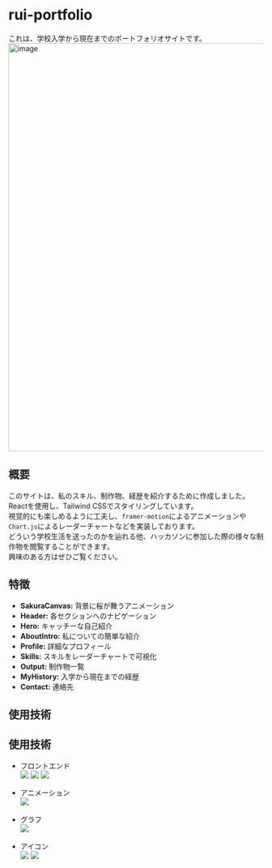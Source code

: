 # rui-portfolio

これは、学校入学から現在までのポートフォリオサイトです。<br/>
<img width="1919" height="806" alt="image" src="https://github.com/user-attachments/assets/68d4ed49-bd3d-434f-a46d-c0e9dcc2fa7b" />


## 概要

このサイトは、私のスキル、制作物、経歴を紹介するために作成しました。<br/>
Reactを使用し、Tailwind CSSでスタイリングしています。<br/>
視覚的にも楽しめるように工夫し、`framer-motion`によるアニメーションや`Chart.js`によるレーダーチャートなどを実装しております。<br/>
どういう学校生活を送ったのかを辿れる他、ハッカソンに参加した際の様々な制作物を閲覧することができます。<br/>
興味のある方はぜひご覧ください。



## 特徴

- **SakuraCanvas:** 背景に桜が舞うアニメーション
- **Header:** 各セクションへのナビゲーション
- **Hero:** キャッチーな自己紹介
- **AboutIntro:** 私についての簡単な紹介
- **Profile:** 詳細なプロフィール
- **Skills:** スキルをレーダーチャートで可視化
- **Output:** 制作物一覧
- **MyHistory:** 入学から現在までの経歴
- **Contact:** 連絡先

## 使用技術

## 使用技術

<p align="left">
  
- フロントエンド<br/>
  <img src="https://img.shields.io/badge/-React-61DAFB.svg?logo=react&style=for-the-badge&logoColor=white"/>
  <img src="https://img.shields.io/badge/-Vite-646CFF.svg?logo=vite&style=for-the-badge&logoColor=white"/>
  <img src="https://img.shields.io/badge/-Tailwind%20CSS-06B6D4.svg?logo=tailwindcss&style=for-the-badge&logoColor=white"/>

</p>

<p align="left">

- アニメーション<br/>
  <img src="https://img.shields.io/badge/-Framer%20Motion-0055FF.svg?logo=framer&style=for-the-badge&logoColor=white"/>
</p>

<p align="left">
  
- グラフ<br/>
  <img src="https://img.shields.io/badge/-Chart.js-FF6384.svg?logo=chartdotjs&style=for-the-badge&logoColor=white"/>

</p>

<p align="left">
  
- アイコン<br/>
  <img src="https://img.shields.io/badge/-Lucide%20React-0A0A0A.svg?logo=lucide&style=for-the-badge&logoColor=white"/>
  <img src="https://img.shields.io/badge/-React%20Icons-E91E63.svg?logo=react&style=for-the-badge&logoColor=white"/>
</p>
